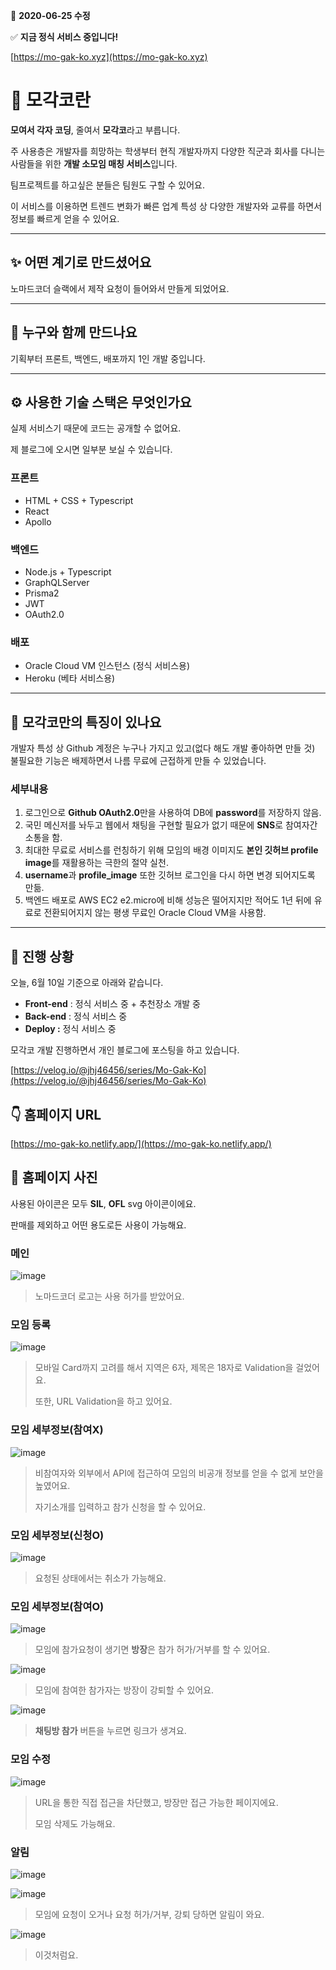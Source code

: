 🎨 **2020-06-25 수정**

✅ **지금 정식 서비스 중입니다!**

[https://mo-gak-ko.xyz](https://mo-gak-ko.xyz)

# 📌 모각코란

**모여서 각자 코딩**, 줄여서 **모각코**라고 부릅니다.

주 사용층은 개발자를 희망하는 학생부터 현직 개발자까지 다양한 직군과 회사를 다니는 사람들을 위한 **개발 소모임 매칭 서비스**입니다.

팀프로젝트를 하고싶은 분들은 팀원도 구할 수 있어요.

이 서비스를 이용하면 트렌드 변화가 빠른 업계 특성 상 다양한 개발자와 교류를 하면서 정보를 빠르게 얻을 수 있어요.

---

## ✨ 어떤 계기로 만드셨어요

노마드코더 슬랙에서 제작 요청이 들어와서 만들게 되었어요.

---

## 👥 누구와 함께 만드나요

기획부터 프론트, 백엔드, 배포까지 1인 개발 중입니다.

---

## ⚙️ 사용한 기술 스택은 무엇인가요

실제 서비스기 때문에 코드는 공개할 수 없어요.

제 블로그에 오시면 일부분 보실 수 있습니다.

### 프론트

- HTML + CSS + Typescript
- React
- Apollo

### 백엔드

- Node.js + Typescript
- GraphQLServer
- Prisma2
- JWT
- OAuth2.0

### 배포

- Oracle Cloud VM 인스턴스 (정식 서비스용)
- Heroku (베타 서비스용)

---

## 💬 모각코만의 특징이 있나요

개발자 특성 상 Github 계정은 누구나 가지고 있고(없다 해도 개발 좋아하면 만들 것) 불필요한 기능은 배제하면서 나름 무료에 근접하게 만들 수 있었습니다.

### 세부내용

1. 로그인으로 **Github OAuth2.0**만을 사용하여 DB에 **password**를 저장하지 않음.
2. 국민 메신저를 놔두고 웹에서 채팅을 구현할 필요가 없기 때문에 **SNS**로 참여자간 소통을 함.
3. 최대한 무료로 서비스를 런칭하기 위해 모임의 배경 이미지도 **본인 깃허브 profile image**를 재활용하는 극한의 절약 실천.
4. **username**과 **profile_image** 또한 깃허브 로그인을 다시 하면 변경 되어지도록 만듦.
5. 백엔드 배포로 AWS EC2 e2.micro에 비해 성능은 떨어지지만 적어도 1년 뒤에 유료로 전환되어지지 않는 평생 무료인 Oracle Cloud VM을 사용함.

---

## 🔧 진행 상황

오늘, 6월 10일 기준으로 아래와 같습니다.

- **Front-end** : 정식 서비스 중 + 추천장소 개발 중
- **Back-end** : 정식 서비스 중
- **Deploy :** 정식 서비스 중

모각코 개발 진행하면서 개인 블로그에 포스팅을 하고 있습니다.

[https://velog.io/@jhj46456/series/Mo-Gak-Ko](https://velog.io/@jhj46456/series/Mo-Gak-Ko)

## 👇 홈페이지 URL

[https://mo-gak-ko.netlify.app/](https://mo-gak-ko.netlify.app/)

## 🌈 홈페이지 사진

사용된 아이콘은 모두 **SIL**, **OFL** svg 아이콘이에요.

판매를 제외하고 어떤 용도로든 사용이 가능해요.

### 메인

![image](https://user-images.githubusercontent.com/46839654/85648786-8776ed80-b6dc-11ea-9be9-d1d5bc3fd0cd.png)

> 노마드코더 로고는 사용 허가를 받았어요.

### 모임 등록

![image](https://user-images.githubusercontent.com/46839654/84260945-dd348d00-ab55-11ea-9b94-93ffcd7f99c1.png)

> 모바일 Card까지 고려를 해서 지역은 6자, 제목은 18자로 Validation을 걸었어요.
>
> 또한, URL Validation을 하고 있어요.

### 모임 세부정보(참여X)

![image](https://user-images.githubusercontent.com/46839654/84261618-04d82500-ab57-11ea-8ddf-43975607fa54.png)

> 비참여자와 외부에서 API에 접근하여 모임의 비공개 정보를 얻을 수 없게 보안을 높였어요.
>
> 자기소개를 입력하고 참가 신청을 할 수 있어요.

### 모임 세부정보(신청O)

![image](https://user-images.githubusercontent.com/46839654/84261751-45d03980-ab57-11ea-9bbb-a774f9d1d55d.png)

> 요청된 상태에서는 취소가 가능해요.

### 모임 세부정보(참여O)

![image](https://user-images.githubusercontent.com/46839654/84261194-53d18a80-ab56-11ea-85a4-35fd3a116c75.png)

> 모임에 참가요청이 생기면 **방장**은 참가 허가/거부를 할 수 있어요.

![image](https://user-images.githubusercontent.com/46839654/84261283-7cf21b00-ab56-11ea-95c8-95409a633df6.png)

> 모임에 참여한 참가자는 방장이 강퇴할 수 있어요.

![image](https://user-images.githubusercontent.com/46839654/84261370-9c894380-ab56-11ea-9f61-4483b16e5a11.png)

> **채팅방 참가** 버튼을 누르면 링크가 생겨요.

### 모임 수정

![image](https://user-images.githubusercontent.com/46839654/84261442-bc206c00-ab56-11ea-9730-47ace8a1b60d.png)

> URL을 통한 직접 접근을 차단했고, 방장만 접근 가능한 페이지에요.
>
> 모임 삭제도 가능해요.

### 알림

![image](https://user-images.githubusercontent.com/46839654/85648899-c016c700-b6dc-11ea-9fd3-2305df5c856a.png)

![image](https://user-images.githubusercontent.com/46839654/85648937-d91f7800-b6dc-11ea-8acb-8e46742cd0aa.png)

> 모임에 요청이 오거나 요청 허가/거부, 강퇴 당하면 알림이 와요.

![image](https://user-images.githubusercontent.com/46839654/84262008-c727cc00-ab57-11ea-90ac-5017de3fb1c3.png)

> 이것처럼요.
